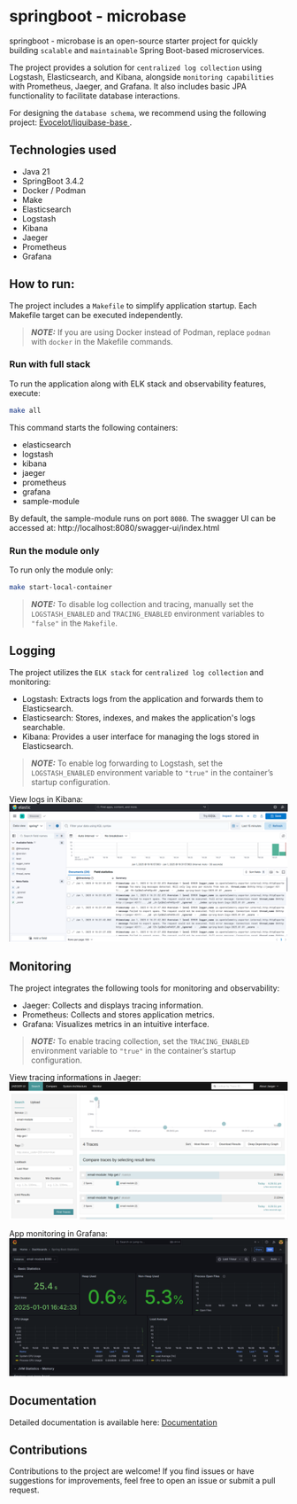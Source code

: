 # springboot - microbase

springboot - microbase is an open-source starter project for quickly building `scalable` and `maintainable` Spring Boot-based microservices.

The project provides a solution for `centralized log collection` using Logstash, Elasticsearch, and Kibana, alongside `monitoring capabilities` with Prometheus, Jaeger, and Grafana. It also includes basic JPA functionality to facilitate database interactions.

For designing the `database schema`, we recommend using the following project: [Evocelot/liquibase-base ](https://github.com/Evocelot/liquibase-base).

## Technologies used

- Java 21
- SpringBoot 3.4.2
- Docker / Podman
- Make
- Elasticsearch
- Logstash
- Kibana
- Jaeger
- Prometheus
- Grafana


## How to run:

The project includes a `Makefile` to simplify application startup. Each Makefile target can be executed independently.

> **_NOTE:_** If you are using Docker instead of Podman, replace `podman` with `docker` in the Makefile commands.

### Run with full stack

To run the application along with ELK stack and observability features, execute:

```bash
make all
```

This command starts the following containers:

- elasticsearch
- logstash
- kibana
- jaeger
- prometheus
- grafana
- sample-module

By default, the sample-module runs on port `8080`.
The swagger UI can be accessed at: http://localhost:8080/swagger-ui/index.html

### Run the module only

To run only the module only:

```bash
make start-local-container
```

> **_NOTE:_** To disable log collection and tracing, manually set the `LOGSTASH_ENABLED` and `TRACING_ENABLED` environment variables to `"false"` in the `Makefile`.

## Logging

The project utilizes the `ELK stack` for `centralized log collection` and monitoring:

- Logstash: Extracts logs from the application and forwards them to Elasticsearch.
- Elasticsearch: Stores, indexes, and makes the application's logs searchable.
- Kibana: Provides a user interface for managing the logs stored in Elasticsearch.

> **_NOTE:_** To enable log forwarding to Logstash, set the `LOGSTASH_ENABLED` environment variable to `"true"` in the container’s startup configuration.

View logs in Kibana:
![View logs in Kibana](img/kibana.png)

## Monitoring

The project integrates the following tools for monitoring and observability:

- Jaeger: Collects and displays tracing information.
- Prometheus: Collects and stores application metrics.
- Grafana: Visualizes metrics in an intuitive interface.

> **_NOTE:_** To enable tracing collection, set the `TRACING_ENABLED` environment variable to `"true"` in the container’s startup configuration.

View tracing informations in Jaeger:
![View tracing informations in Jaeger](img/jaeger.png)

App monitoring in Grafana:
![App monitoring in Grafana](img/grafana.png)

## Documentation

Detailed documentation is available here: [Documentation](/docs/docs.md)

## Contributions

Contributions to the project are welcome! If you find issues or have suggestions for improvements, feel free to open an issue or submit a pull request.
